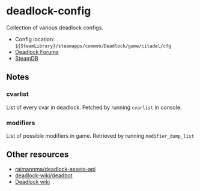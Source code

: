 # deadlock-config

Collection of various deadlock configs.


* Config location: `${SteamLibrary}/steamapps/common/Deadlock/game/citadel/cfg`
* [Deadlock Forums](https://forums.playdeadlock.com/)
* [SteamDB](https://steamdb.info/app/1422450/info/)

## Notes

### cvarlist

List of every cvar in deadlock.
Fetched by running `cvarlist` in console.

### modifiers

List of possible modifiers in game.
Retrieved by running `modifier_dump_list`


## Other resources

* [raimannma/deadlock-assets-api](https://github.com/raimannma/deadlock-assets-api)
* [deadlock-wiki/deadbot](https://github.com/deadlock-wiki/deadbot)
* [Deadlock wiki](https://deadlocked.wiki/)